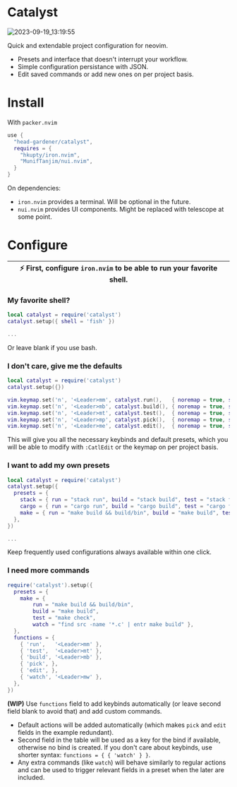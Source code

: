 # Catalyst

![2023-09-19_13:19:55](https://github.com/head-gardener/catalyst/assets/49650767/6a1f627e-d3e2-4e5d-b2c8-42cfb61824c6)

Quick and extendable project configuration for neovim.
- Presets and interface that doesn't interrupt your workflow.
- Simple configuration persistance with JSON.
- Edit saved commands or add new ones on per project basis.

# Install

With `packer.nvim`

```lua
use { 
  "head-gardener/catalyst",
  requires = {
    "hkupty/iron.nvim",
    "MunifTanjim/nui.nvim",
  }
}
```

On dependencies:
- `iron.nvim` provides a terminal. Will be optional in the future.
- `nui.nvim` provides UI components. Might be replaced with telescope at some point.

# Configure

| :zap: First, configure `iron.nvim` to be able to run your favorite shell. |
|----------------------------------------------------------------------------|

### My favorite shell?

```lua
local catalyst = require('catalyst')
catalyst.setup({ shell = 'fish' })

...
```

Or leave blank if you use bash.

### I don't care, give me the defaults

```lua
local catalyst = require('catalyst')
catalyst.setup({})

vim.keymap.set('n', '<Leader>mm', catalyst.run(),   { noremap = true, silent = true })
vim.keymap.set('n', '<Leader>mb', catalyst.build(), { noremap = true, silent = true })
vim.keymap.set('n', '<Leader>mt', catalyst.test(),  { noremap = true, silent = true })
vim.keymap.set('n', '<Leader>mp', catalyst.pick(),  { noremap = true, silent = true })
vim.keymap.set('n', '<Leader>me', catalyst.edit(),  { noremap = true, silent = true })
```

This will give you all the necessary keybinds and default presets, which you will be able to modify with `:CatlEdit` or the keymap on per project basis.

### I want to add my own presets

```lua
local catalyst = require('catalyst')
catalyst.setup({
  presets = {
    stack = { run = "stack run", build = "stack build", test = "stack test" },
    cargo = { run = "cargo run", build = "cargo build", test = "cargo test" },
    make = { run = "make build && build/bin", build = "make build", test = "make check" },
  },
})

...
```

Keep frequently used configurations always available within one click.

### I need more commands

```lua
require('catalyst').setup({
  presets = {
    make = { 
        run = "make build && build/bin",
        build = "make build",
        test = "make check",
        watch = "find src -name '*.c' | entr make build" },
  },
  functions = {
    { 'run',   '<Leader>mm' },
    { 'test',  '<Leader>mt' },
    { 'build', '<Leader>mb' },
    { 'pick', },
    { 'edit', },
    { 'watch', '<Leader>mw' },
  },
})
```
 **(WIP)**
Use `functions` field to add keybinds automatically (or leave second field blank to avoid that) and add custom commands.

- Default actions will be added automatically (which makes `pick` and `edit` fields in the example redundant).
- Second field in the table will be used as a key for the bind if available, otherwise no bind is created. If you don't care about keybinds, use shorter syntax: `functions = { { 'watch' } }`.
- Any extra commands (like `watch`) will behave similarly to regular actions and can be used to trigger relevant fields in a preset when the later are included.
